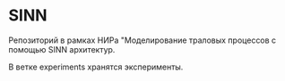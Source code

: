 # SINN
Репозиторий в рамках НИРа "Моделирование траловых процессов с помощью SINN архитектур.

В ветке experiments хранятся эксперименты.
